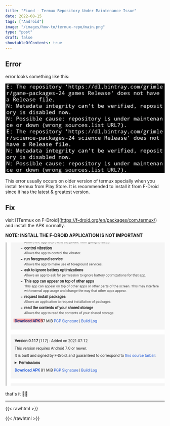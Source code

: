 ```yaml
---
title: "Fixed - Termux Repository Under Maintenance Issue"
date: 2022-08-15
tags: ["Android"]
image: "/images/how-to/termux-repo/main.png"
type: "post"
draft: false
showtableOfContents: true
---
```


## Error

error looks something like this:

![](/images/how-to/termux-repo/2022.png)

This error usually occurs on older version of termux specially when you install termux from Play Store. It is recommended to install it from F-Droid since it has the latest & greatest version.

## Fix

visit []Termux on F-Droid](https://f-droid.org/en/packages/com.termux/) and install the APK normally.

**NOTE: INSTALL THE F-DROID APPLICATION IS NOT IMPORTANT**

![](/images/how-to/termux-repo/2022_1.png)

 that's it ✌🏽

-------------------------------------------------------------
{{< rawhtml >}} 
<script src="https://utteranc.es/client.js"
        repo="mansoorbarri/website"
        issue-term="title"
        theme="dark-blue"
        crossorigin="anonymous"
        async>
</script>
{{< /rawhtml >}}